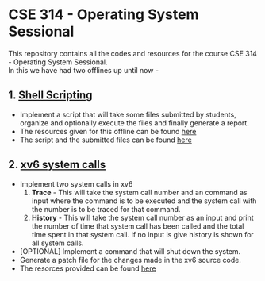 # CSE 314 - Operating System Sessional

This repository contains all the codes and resources for the course CSE 314 - Operating System Sessional.\
In this we have had two offlines up until now -

## 1. [Shell Scripting](https://github.com/Shitdroid/Level-3-Term-2/tree/master/CSE%20314/1.%20Shell)

-   Implement a script that will take some files submitted by students, organize and optionally execute the files and finally generate a report.
-   The resources given for this offline can be found [here](https://github.com/Shitdroid/Level-3-Term-2/tree/master/CSE%20314/1.%20Shell/Resources)
-   The script and the submitted files can be found [here](https://github.com/Shitdroid/Level-3-Term-2/tree/master/CSE%20314/1.%20Shell/Shell-Scripting-Assignment-Files/Workspace)

## 2. [xv6 system calls](https://github.com/Shitdroid/Level-3-Term-2/tree/master/CSE%20314/2.%20%20xv-6%20system%20calls)

-   Implement two system calls in xv6
    1. **Trace** - This will take the system call number and an command as input where the command is to be executed and the system call with the number is to be traced for that command.
    2. **History** - This will take the system call number as an input and print the number of time that system call has been called and the total time spent in that system call. If no input is give history is shown for all system calls.
-   [OPTIONAL] Implement a command that will shut down the system.
-   Generate a patch file for the changes made in the xv6 source code.
-   The resorces provided can be found [here](https://docs.google.com/document/d/1sGpODaLKv-vzDnBB2q1-XUAzypIGkfwGF8rI6ythYa0/edit?pli=1)

